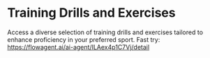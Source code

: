# Training Drills and Exercises
Access a diverse selection of training drills and exercises tailored to enhance proficiency in your preferred sport.
Fast try: https://flowagent.ai/ai-agent/ILAex4p1C7Vj/detail

